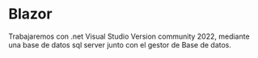 # Blazor

Trabajaremos con .net Visual Studio Version community 2022, mediante una base de datos sql server junto con el gestor de Base de datos.
